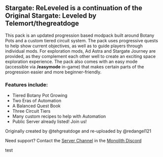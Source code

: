 ## **Stargate: ReLeveled is a continuation of the Original Stargate: Leveled by Telemort/thegreatdoge**  
This pack is an updated progression based modpack built around Botany Pots and a custom tiered circuit system. The pack uses progressive quests to help show current objectives, as well as to guide players through individual mods. For exploration mods, Ad Astra and Stargate Journey are provided, as they complement each other well to create an exciting space exploration experience. The pack also comes with an easy mode (accessible via **/easymode** in-game) that makes certain parts of the progression easier and more beginner-friendly.
### **Features include:**
- Tiered Botany Pot Growing
- Two Eras of Automation
- A Balanced Quest Book
- Three Circuit Tiers
- Many custom recipes to help with Automation
- Public Server already listed! Join us!

Originally created by @tehgreatdoge and re-uploaded by @redangel121

Need support? Contact the [Server Channel](https://discord.com/channels/1011344665678708818/1091710573156245565) in the [Monolith Discord](https://discord.gg/vDUGsWUKk8)

test